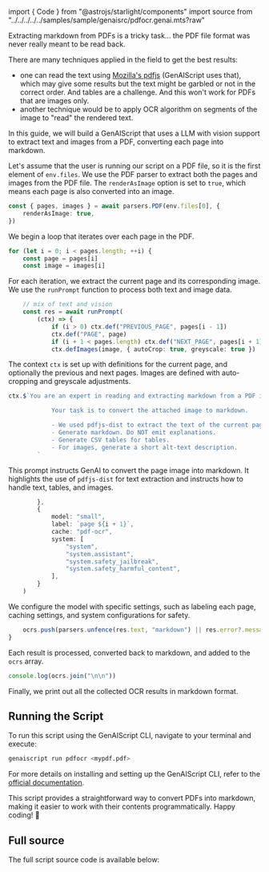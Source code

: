 import { Code } from "@astrojs/starlight/components"
import source from "../../../../../samples/sample/genaisrc/pdfocr.genai.mts?raw"

Extracting markdown from PDFs is a tricky task... the PDF file format was never really meant to be read back.

There are many techniques applied in the field to get the best results:

-   one can read the text using [Mozilla's pdfjs](https://mozilla.github.io/pdf.js/) (GenAIScript uses that), which may give some results but the text might be garbled or not in the correct order. And tables are a challenge. And this won't work for PDFs that are images only.
-   another technique would be to apply OCR algorithm on segments of the image to "read" the rendered text.

In this guide, we will build a GenAIScript that uses a LLM with vision support to extract text and images from a PDF, converting each page into markdown.

Let's assume that the user is running our script on a PDF file, so it is the first element of `env.files`.
We use the PDF parser to extract both the pages and images from the PDF file. The `renderAsImage` option is set to `true`, which means each page is also converted into an image.

```ts "renderAsImage: true"
const { pages, images } = await parsers.PDF(env.files[0], {
    renderAsImage: true,
})
```

We begin a loop that iterates over each page in the PDF.

```ts
for (let i = 0; i < pages.length; ++i) {
    const page = pages[i]
    const image = images[i]
```

For each iteration, we extract the current page and its corresponding image.
We use the `runPrompt` function to process both text and image data.

```ts
    // mix of text and vision
    const res = await runPrompt(
        (ctx) => {
            if (i > 0) ctx.def("PREVIOUS_PAGE", pages[i - 1])
            ctx.def("PAGE", page)
            if (i + 1 < pages.length) ctx.def("NEXT_PAGE", pages[i + 1])
            ctx.defImages(image, { autoCrop: true, greyscale: true })
```

The context `ctx` is set up with definitions for the current page, and optionally the previous and next pages. Images are defined with auto-cropping and greyscale adjustments.

```ts
ctx.$`You are an expert in reading and extracting markdown from a PDF image stored in the attached images.

            Your task is to convert the attached image to markdown.

            - We used pdfjs-dist to extract the text of the current page in PAGE, the previous page in PREVIOUS_PAGE and the next page in NEXT_PAGE.
            - Generate markdown. Do NOT emit explanations.
            - Generate CSV tables for tables.
            - For images, generate a short alt-text description.
        `
```

This prompt instructs GenAI to convert the page image into markdown. It highlights the use of `pdfjs-dist` for text extraction and instructs how to handle text, tables, and images.

```ts
        },
        {
            model: "small",
            label: `page ${i + 1}`,
            cache: "pdf-ocr",
            system: [
                "system",
                "system.assistant",
                "system.safety_jailbreak",
                "system.safety_harmful_content",
            ],
        }
    )
```

We configure the model with specific settings, such as labeling each page, caching settings, and system configurations for safety.

```ts
    ocrs.push(parsers.unfence(res.text, "markdown") || res.error?.message)
}
```

Each result is processed, converted back to markdown, and added to the `ocrs` array.

```ts
console.log(ocrs.join("\n\n"))
```

Finally, we print out all the collected OCR results in markdown format.

## Running the Script

To run this script using the GenAIScript CLI, navigate to your terminal and execute:

```bash
genaiscript run pdfocr <mypdf.pdf>
```

For more details on installing and setting up the GenAIScript CLI, refer to the [official documentation](https://microsoft.github.io/genaiscript/getting-started/installation).

This script provides a straightforward way to convert PDFs into markdown, making it easier to work with their contents programmatically. Happy coding! 🚀

## Full source

The full script source code is available below:

<Code code={source} wrap={true} lang="js" title="pdfocr.genai.mts" />